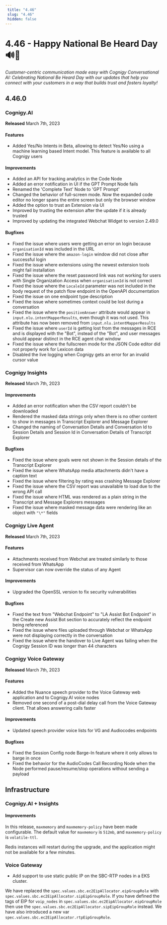 ```yaml
---
 title: "4.46" 
 slug: "4.46" 
 hidden: false 
---
```


# 4.46 - Happy National Be Heard Day 🔊🤝

_Customer-centric communication made easy with Cognigy Conversational AI: Celebrating National Be Heard Day with our updates that help you connect with your customers in a way that builds trust and fosters loyalty!_

## 4.46.0

### Cognigy.AI

**Released** March 7th, 2023

#### Features

- Added Yes/No Intents in Beta, allowing to detect Yes/No using a machine learning based Intent model. This feature is available to all Cognigy users

#### Improvements

- Added an API for tracking analytics in the Code Node
- Added an error notification in UI if the GPT Prompt Node fails
- Renamed the 'Complete Text' Node to 'GPT Prompt'
- Changed the behavior of full-screen mode. Now the expanded code editor no longer spans the entire screen but only the browser window
- Added the option to trust an Extension via UI
- Improved by trusting the extension after the update if it is already trusted
- Improved by updating the integrated Webchat Widget to version 2.49.0

#### Bugfixes

- Fixed the issue where users were getting an error on login because `organisationId` was included in the URL
- Fixed the issue where the `amazon-login` window did not close after successful login
- Fixed the issue where extensions using the newest extension tools might fail installation
- Fixed the issue where the reset password link was not working for users with Single Organization Access when `organisationId` is not correct
- Fixed the issue where the `LocaleId` parameter was not included in the body request of the patch flow endpoint in the OpenAPI documentation
- Fixed the issue on one endpoint type description
- Fixed the issue where sometimes context could be lost during a conversation 
- Fixed the issue where the `positiveAnswer` attribute would appear in `input.nlu.intentMapperResults`, even though it was not used. This attribute has now been removed from `input.nlu.intentMapperResults`
- Fixed the issue where `userId` is getting lost from the messages in RCE and is displayed with the "Bot", instead of the "Bot", and user messages should appear distinct in the RCE agent chat window
- Fixed the issue where the fullscreen mode for the JSON Code editor did not properly work for Lexicon data
- Disabled the live logging when Cognigy gets an error for an invalid cursor value

### Cognigy Insights

**Released** March 7th, 2023

#### Improvements

- Added an error notification when the CSV report couldn't be downloaded
- Rendered the masked data strings only when there is no other content to show in messages in Transcript Explorer and Message Explorer
- Changed the naming of Conversation Details and Conversation Id to Session Details and Session Id in Conversation Details of Transcript Explorer

#### Bugfixes

- Fixed the issue where goals were not shown in the Session details of the Transcript Explorer
- Fixed the issue where WhatsApp media attachments didn't have a caption text
- Fixed the issue where filtering by rating was crashing Message Explorer
- Fixed the issue where the CSV report was unavailable to load due to the wrong API call
- Fixed the issue where HTML was rendered as a plain string in the Transcript and Message Explorers messages
- Fixed the issue where masked message data were rendering like an object with `"\*"` fields

### Cognigy Live Agent

**Released** March 7th, 2023

#### Features

- Attachments received from Webchat are treated similarly to those received from WhatsApp
- Supervisor can now override the status of any Agent

#### Improvements

- Upgraded the OpenSSL version to fix security vulnerabilities

#### Bugfixes

- Fixed the text from "Webchat Endpoint" to "LA Assist Bot Endpoint" in the Create new Assist Bot section to accurately reflect the endpoint being referenced 
- Fixed the issue where files uploaded through Webchat or WhatsApp were not displaying correctly in the conversation 
- Fixed the issue where the handover to Live Agent was failing when the Cognigy Session ID was longer than 44 characters 

### Cognigy Voice Gateway

**Released** March 7th, 2023

#### Features

- Added the Nuance speech provider to the Voice Gateway web application and to Cognigy.AI voice nodes
- Removed one second of a post-dial delay call from the Voice Gateway client. That allows answering calls faster
  
#### Improvements

- Updated speech provider voice lists for VG and Audiocodes endpoints

#### Bugfixes

- Fixed the Session Config node Barge-In feature where it only allows to barge in once
- Fixed the behavior for the AudioCodes Call Recording Node when the Node performed pause/resume/stop operations without sending a payload 
  
## Infrastructure 

### Cognigy.AI + Insights

#### Improvements

In this release, `maxmemory` and `maxmemory-policy` have been made configurable. The default value for `maxmemory` is `512mb`, and `maxmemory-policy` is `volatile-ttl`.

Redis instances will restart during the upgrade, and the application might not be available for a few minutes.

### Voice Gateway

- Add support to use static public IP on the SBC-RTP nodes in a EKS cluster. 

We have replaced the `spec.values.sbc.ec2EipAllocator.eipGroupRole` with `spec.values.sbc.ec2EipAllocator.sipEipGroupRole`. If you have defined the tags of EIP for `voip_nodes` in `spec.values.sbc.ec2EipAllocator.eipGroupRole` then use the `spec.values.sbc.ec2EipAllocator.sipEipGroupRole` instead. We have also introduced a new var `spec.values.sbc.ec2EipAllocator.rtpEipGroupRole`.
